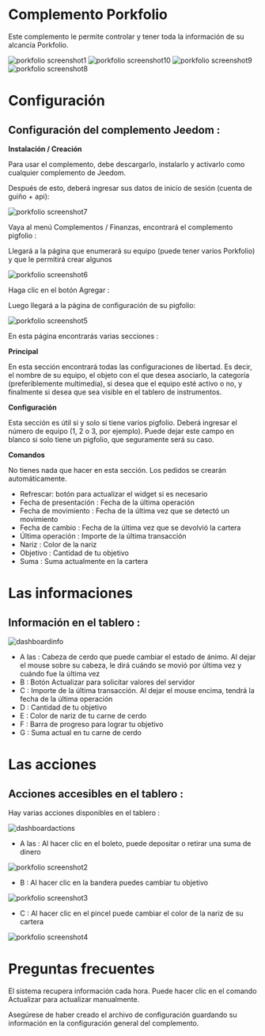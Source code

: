 # Complemento Porkfolio 

Este complemento le permite controlar y tener toda la información de su alcancía Porkfolio.

![porkfolio screenshot1](../images/porkfolio_screenshot1.jpg)
![porkfolio screenshot10](../images/porkfolio_screenshot10.jpg)
![porkfolio screenshot9](../images/porkfolio_screenshot9.jpg)
![porkfolio screenshot8](../images/porkfolio_screenshot8.jpg)

# Configuración 

## Configuración del complemento Jeedom : 

**Instalación / Creación**

Para usar el complemento, debe descargarlo, instalarlo y activarlo como cualquier complemento de Jeedom.

Después de esto, deberá ingresar sus datos de inicio de sesión (cuenta de guiño + api):

![porkfolio screenshot7](../images/porkfolio_screenshot7.jpg)

Vaya al menú Complementos / Finanzas, encontrará el complemento pigfolio :

Llegará a la página que enumerará su equipo (puede tener varios Porkfolio) y que le permitirá crear algunos

![porkfolio screenshot6](../images/porkfolio_screenshot6.jpg)

Haga clic en el botón Agregar :

Luego llegará a la página de configuración de su pigfolio:

![porkfolio screenshot5](../images/porkfolio_screenshot5.jpg)

En esta página encontrarás varias secciones :

**Principal**

En esta sección encontrará todas las configuraciones de libertad. Es decir, el nombre de su equipo, el objeto con el que desea asociarlo, la categoría (preferiblemente multimedia), si desea que el equipo esté activo o no, y finalmente si desea que sea visible en el tablero de instrumentos.

**Configuración**

Esta sección es útil si y solo si tiene varios pigfolio. Deberá ingresar el número de equipo (1, 2 o 3, por ejemplo). Puede dejar este campo en blanco si solo tiene un pigfolio, que seguramente será su caso.

**Comandos**

No tienes nada que hacer en esta sección. Los pedidos se crearán automáticamente.

-   Refrescar: botón para actualizar el widget si es necesario
-   Fecha de presentación : Fecha de la última operación
-   Fecha de movimiento : Fecha de la última vez que se detectó un movimiento
-   Fecha de cambio : Fecha de la última vez que se devolvió la cartera
-   Última operación : Importe de la última transacción
-   Nariz : Color de la nariz
-   Objetivo : Cantidad de tu objetivo
-   Suma : Suma actualmente en la cartera

# Las informaciones 

## Información en el tablero : 

![dashboardinfo](../images/dashboardinfo.jpg)

-   A las : Cabeza de cerdo que puede cambiar el estado de ánimo. Al dejar el mouse sobre su cabeza, le dirá cuándo se movió por última vez y cuándo fue la última vez
-   B : Botón Actualizar para solicitar valores del servidor
-   C : Importe de la última transacción. Al dejar el mouse encima, tendrá la fecha de la última operación
-   D : Cantidad de tu objetivo
-   E : Color de nariz de tu carne de cerdo
-   F : Barra de progreso para lograr tu objetivo
-   G : Suma actual en tu carne de cerdo

# Las acciones 

## Acciones accesibles en el tablero : 

Hay varias acciones disponibles en el tablero :

![dashboardactions](../images/dashboardactions.jpg)

-   A las : Al hacer clic en el boleto, puede depositar o retirar una suma de dinero

![porkfolio screenshot2](../images/porkfolio_screenshot2.jpg)

-   B : Al hacer clic en la bandera puedes cambiar tu objetivo

![porkfolio screenshot3](../images/porkfolio_screenshot3.jpg)

-   C : Al hacer clic en el pincel puede cambiar el color de la nariz de su cartera

![porkfolio screenshot4](../images/porkfolio_screenshot4.jpg)

# Preguntas frecuentes 

El sistema recupera información cada hora. Puede hacer clic en el comando Actualizar para actualizar manualmente.

Asegúrese de haber creado el archivo de configuración guardando su información en la configuración general del complemento.
